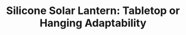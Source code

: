 ---
layout: project
permalink: /golden_trees__outdoor_solar_lamp/
title: "Silicone Solar Lantern: Tabletop or Hanging Adaptability"
client: "Golden Trees" 
year: 2016
sector: "Solar lighting"  
link: "http://goldentreestechnology.com/"
description: "Outdoor, weather-resistant solar light"
brief:  "Our client, a manufacturer of silicone LED lights, needed an innovative design for a solar powered outdoor lamp."
solution: "This solar lamp utilizes the flexible nature of silicone, effortlessly transforming between a tabletop option and a hanging lamp. Its design draws inspiration from classic table candle light holders and hanging lanterns, adding a touch of familiarity while embracing modern solar-powered technology."
services:
- "design research"
- "ideation"
- "innovation"
- "3D CAD modeling"
- "design presentation"
main_image: "/assets/images/projects/golden_trees__outdoor_solar_lamp/h_w_outdoor solar lamp.jpg"
images:
 - "/assets/images/projects/golden_trees__outdoor_solar_lamp/p_w_outdoor solar lamp_01.jpg"
 - "/assets/images/projects/golden_trees__outdoor_solar_lamp/p_w_outdoor solar lamp_02.jpg"
 - "/assets/images/projects/golden_trees__outdoor_solar_lamp/p_w_outdoor solar lamp_03.jpg"
---